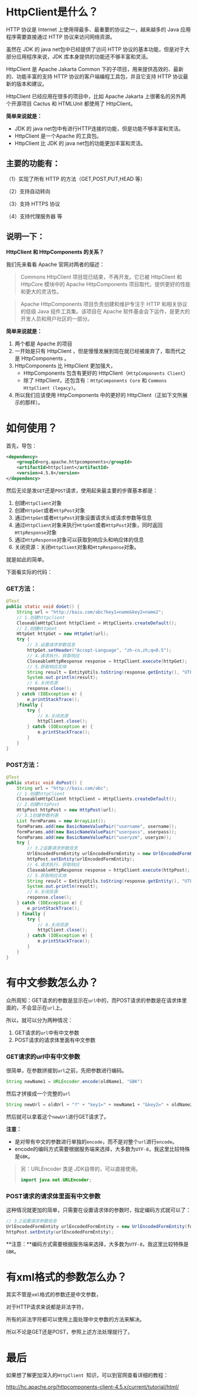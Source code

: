 # HttpClient是什么？

HTTP 协议是 Internet 上使用得最多、最重要的协议之一，越来越多的 Java 应用程序需要直接通过 HTTP 协议来访问网络资源。

虽然在 JDK 的 java net包中已经提供了访问 HTTP 协议的基本功能，但是对于大部分应用程序来说，JDK 库本身提供的功能还不够丰富和灵活。

HttpClient 是 Apache Jakarta Common 下的子项目，用来提供高效的、最新的、功能丰富的支持 HTTP 协议的客户端编程工具包，并且它支持 HTTP 协议最新的版本和建议。

HttpClient 已经应用在很多的项目中，比如 Apache Jakarta 上很著名的另外两个开源项目 Cactus 和 HTMLUnit 都使用了 HttpClient。

**简单来说就是：**

-  JDK 的 java net包中有进行HTTP连接的功能，但是功能不够丰富和灵活。
- HttpClient 是一个Apache 的工具包。
- HttpClient 比  JDK 的 java net包的功能更加丰富和灵活。

## 主要的功能有：

（1）实现了所有 HTTP 的方法（GET,POST,PUT,HEAD 等）

（2）支持自动转向

（3）支持 HTTPS 协议

（4）支持代理服务器 等

## 说明一下：

**HttpClient 和 HttpComponents 的关系？**

我们先来看看 Apache 官网对两者的描述：

> Commons HttpClient 项目现已结束，不再开发。它已被 HttpClient 和 HttpCore 模块中的 Apache HttpComponents 项目取代，提供更好的性能和更大的灵活性。

> Apache HttpComponents 项目负责创建和维护专注于 HTTP 和相关协议的低级 Java 组件工具集。该项目在 Apache 软件基金会下运作，是更大的开发人员和用户社区的一部分。

**简单来说就是：**

1. 两个都是 Apache 的项目
2. 一开始是只有 HttpClient ，但是慢慢发展到现在就已经被废弃了，取而代之是 HttpComponents 。
3. HttpComponents 比 HttpClient 更加强大，
   - HttpComponents 包含有更好的 HttpClient（`HttpComponents Client`）
   - 除了 HttpClient，还包含有：`HttpComponents Core` 和 `Commons HttpClient (legacy)`。
4. 所以我们应该使用 HttpComponents 中的更好的 HttpClient（正如下文所展示的那样）。



# 如何使用？

首先，导包：

```xml
<dependency>
    <groupId>org.apache.httpcomponents</groupId>
    <artifactId>httpclient</artifactId>
    <version>4.5.8</version>
</dependency>
```

然后无论是发`GET`还是`POST`请求，使用起来最主要的步骤基本都是：

1. 创建`HttpClient`对象
2. 创建`HttpGet`或者`HttpPost`对象
3. 通过`HttpGet`或者`HttpPost`对象设置请求头或请求参数等信息
4. 通过`HttpClient`对象来执行`HttpGet`或者`HttpPost`对象，同时返回`HttpResponse`对象
5. 通过`HttpResponse`对象可以获取到响应头和响应体的信息
6. 关闭资源：关闭`HttpClient`对象和`HttpResponse`对象。

就是如此的简单。

下面看实际的代码：

### GET方法：

```java
@Test
public static void doGet() {
    String url = "http://baiu.com/abc?key1=name&key2=name2";
    // 1.创建httpclient
    CloseableHttpClient httpClient = HttpClients.createDefault();
    // 2.创建HttpGet
    HttpGet httpGet = new HttpGet(url);
    try {
        // 3.设置请求参数信息
        httpGet.setHeader("Accept-Language", "zh-cn,zh;q=0.5");
        // 4.请求执行，获取响应
        CloseableHttpResponse response = httpClient.execute(httpGet);
        // 5.获取响应实体
        String result = EntityUtils.toString(response.getEntity(), "UTF-8");
        System.out.println(result);
        // 6.关闭资源
        response.close();
    } catch (IOException e) {
        e.printStackTrace();
    }finally {
        try {
            // 6.关闭资源
            httpClient.close();
        } catch (IOException e) {
            e.printStackTrace();
        }
    }
}
```

### POST方法：

```java
@Test
public static void doPost() {
    String url = "http://baiu.com/abc";
    // 1.创建httpClient
    CloseableHttpClient httpClient = HttpClients.createDefault();
    // 2.创建httpPost
    HttpPost httpPost = new HttpPost(url);
    // 3.1创建参数列表
    List formParams = new ArrayList();
    formParams.add(new BasicNameValuePair("username", username));
    formParams.add(new BasicNameValuePair("userpass", userpass));
    formParams.add(new BasicNameValuePair("useryzm", useryzm));
    try {
        // 3.2设置请求参数信息
        UrlEncodedFormEntity urlEncodedFormEntity = new UrlEncodedFormEntity(formParams, "GBK");
        httpPost.setEntity(urlEncodedFormEntity);
        // 4.请求执行，获取响应
        CloseableHttpResponse response = httpClient.execute(httpPost);
        // 5.获取响应实体
        String result = EntityUtils.toString(response.getEntity(), "UTF-8");
        System.out.println(result);
        // 6.关闭资源
        response.close();
    } catch (IOException e) {
        e.printStackTrace();
    } finally {
        try {
            // 6.关闭资源
            httpClient.close();
        } catch (IOException e) {
            e.printStackTrace();
        }
    }
}
```



# 有中文参数怎么办？

众所周知：GET请求的参数是显示在`url`中的，而POST请求的参数是在请求体里面的，不会显示在`url`上。

所以，就可以分为两种情况：

1. GET请求的`url`中有中文参数
2. POST请求的请求体里面有中文参数



### GET请求的url中有中文参数

很简单，在参数拼接到`url`之前，先把参数进行编码。

```java
String newName1 = URLEncoder.encode(oldName1, "GBK")
```

然后才拼接成一个完整的`url`

```java
String newUrl = oldUrl + "?" + "key1=" + newName1 + "&key2=" + oldName2 ;
```

然后就可以拿着这个`newUrl`进行GET请求了。

**注意：**

- 是对带有中文的参数进行单独的`encode`，而不是对整个`url`进行`encode`。
- encode的编码方式需要根据服务端来选择，大多数为`UTF-8`，我这里比较特殊是`GBK`。

> 另：URLEncoder 类是 JDK自带的，可以直接使用。
>
> ```java
> import java.net.URLEncoder;
> ```



### POST请求的请求体里面有中文参数

这种情况就更加的简单，只需要在设置请求体的参数时，指定编码方式就可以了：

```java
// 3.2设置请求参数信息
UrlEncodedFormEntity urlEncodedFormEntity = new UrlEncodedFormEntity(formParams, "GBK");
httpPost.setEntity(urlEncodedFormEntity);
```

**注意：**编码方式需要根据服务端来选择，大多数为`UTF-8`，我这里比较特殊是`GBK`。



# 有xml格式的参数怎么办？

其实不管是`xml`格式的参数还是中文参数，

对于HTTP请求来说都是非法字符，

所有的非法字符都可以使用上面处理中文参数的方法来解决。

所以不论是GET还是POST，参照上述方法处理就行了。

# 最后

如果想了解更加深入的`HttpClient `知识，可以到官网查看详细的教程：

http://hc.apache.org/httpcomponents-client-4.5.x/current/tutorial/html/ 

